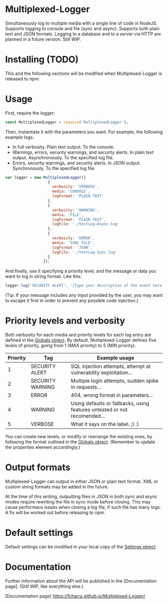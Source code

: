 # Multiplexed-Logger
Simultaneously log to multiple media with a single line of code in NodeJS. Supports logging to console and file (sync and async). Supports both plain text and JSON formats. Logging to a database and to a server via HTTP are planned in a future version. Still WIP.

# Installing (TODO)
This and the following sections will be modified when Multiplexed-Logger is released to npm.

# Usage

First, require the logger:

```javascript
const MultiplexedLogger = require('MultiplexedLogger');
```

Then, instantiate it with the parameters you want. For example, the following example logs:

- In full verbosity. Plain text output. To the console.
- Warnings, errors, security warnings, and security alerts. In plain text output. Asynchronously. To the specified log file.
- Errors, security warnings, and security alerts. In JSON output. Synchronously. To the specified log file.

```javascript
var logger = new MultiplexedLogger([
                   {
                     verbosity: 'VERBOSE',
                     media: 'CONSOLE',
                     logFormat: 'PLAIN TEXT'
                   },
                   {
                     verbosity: 'WARNING',
                     media: 'FILE',
                     logFormat: 'PLAIN TEXT',
                     logFile: './testLog-Async.log'
                   },
                   {
                     verbosity: 'ERROR',
                     media: 'SYNC FILE',
                     logFormat: 'JSON',
                     logFile: './testLog-Sync.log'
                   }
                 ]);
```

And finally, use it specifying a priority level, and the message or data you want to log in string format. Like this:

```javascript
logger.log('SECURITY ALERT', '[Type your description of the event here]');
```

(Tip: If your message includes any input provided by the user, you may want to escape it first in order to prevent any possible code injection.)

# Priority levels and verbosity

Both verbosity for each media and priority levels for each log entry are defined in the [Globals object]. By default, Multiplexed-Logger defines five levels of priority, going from 1 (MAX priority) to 5 (MIN priority).

| Priority |       Tag        |                              Example usage                                |
| -------- | ---------------- | ------------------------------------------------------------------------- |
|    1     |  SECURITY ALERT  | SQL injection attempts, attempt at vulnerability exploitation...          |
|    2     | SECURITY WARNING | Multiple login attempts, sudden spike in requests...                      |
|    3     |      ERROR       | 404, wrong format in parameters...                                        |
|    4     |     WARNING      | Using defaults or fallbacks, using features untested or not recomended... |
|    5     |     VERBOSE      | What it says on the label. ;) :)                                          |

You can create new levels, or modify or rearrange the existing ones, by following the format outlined in the [Globals object]. (Remember to update the properties element accordingly.)

# Output formats

Multiplexed-Logger can output in either JSON or plain text format. XML or custom string formats may be added in the future.

At the time of this writing, outputting files in JSON in both sync and async modes require rewriting the file in sync mode before closing. This may cause performace issues when closing a log file, if such file has many logs. A fix will be worked out before releasing to npm.

# Default settings

Default settings can be modified in your local copy of the [Settings object].

# Documentation

Further information about the API will be published in the [Documentation page]. (Still WIP, like everything else.)

[Globals object]: <https://github.com/fcharra/Multiplexed-Logger/blob/master/misc/globals.js>
[Settings object]: <https://github.com/fcharra/Multiplexed-Logger/blob/master/misc/settings.js>
[Documentation page] <https://fcharra.github.io/Multiplexed-Logger/>
